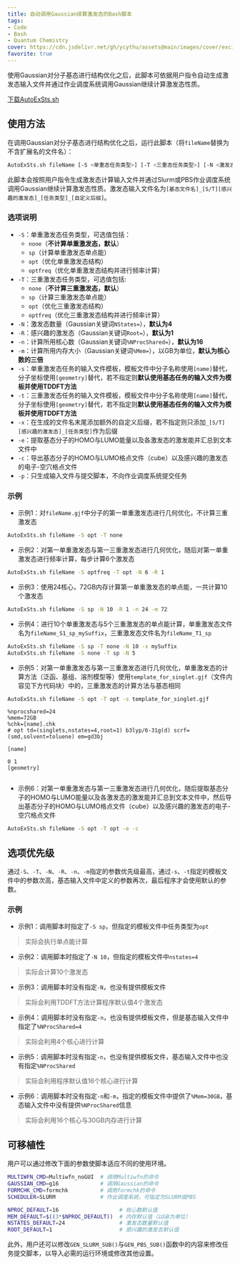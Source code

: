 ```yaml
---
title: 自动调用Gaussian续算激发态的Bash脚本
tags: 
- Code
- Bash
- Quantum Chemistry
cover: https://cdn.jsdelivr.net/gh/ycythu/assets@main/images/cover/excited state.jpg
favorite: true
---
```

使用Gaussian对分子基态进行结构优化之后，此脚本可依据用户指令自动生成激发态输入文件并通过作业调度系统调用Gaussian继续计算激发态性质。
<!--more-->

<a class="button button--success button--rounded" href="/assets/AutoExSts.sh"><i class="fas fa-download"></i>下载AutoExSts.sh</a>

## 使用方法

在调用Gaussian对分子基态进行结构优化之后，运行此脚本（将`fileName`替换为不含扩展名的文件名）：

```bash
AutoExSts.sh fileName [-S <单重态任务类型>] [-T <三重态任务类型>] [-N <激发态数量>] [-R <感兴趣的激发态>] [-s <单重态模板文件>] [-t <三重态模板文件>] [-x <自定义文件名后缀>] [-n <核心数>] [-m <内存>] [-e] [-c] [-p]
```

此脚本会按照用户指令生成激发态计算输入文件并通过Slurm或PBS作业调度系统调用Gaussian继续计算激发态性质。激发态输入文件名为`[基态文件名]_[S/T][感兴趣的激发态]_[任务类型]_[自定义后缀]`。 

### 选项说明

- `-S`：单重激发态任务类型，可选值包括：
	- `none`（**不计算单重激发态，默认**）
	- `sp`（计算单重激发态单点能）
	- `opt`（优化单重激发态结构）
	- `optfreq`（优化单重激发态结构并进行频率计算）
- `-T`：三重激发态任务类型，可选值包括:
	- `none`（**不计算三重激发态，默认**）
	- `sp`（计算三重激发态单点能）
	- `opt`（优化三重激发态结构）
	- `optfreq`（优化三重激发态结构并进行频率计算）
- `-N`：激发态数量（Gaussian关键词`NStates=`），**默认为4**
- `-R`：感兴趣的激发态（Gaussian关键词`Root=`），**默认为1**
- `-n`：计算所用核心数（Gaussian关键词`%NProcShared=`），**默认为16**
- `-m`：计算所用内存大小（Gaussian关键词`%Mem=`），以GB为单位，**默认为核心数的三倍**
- `-s`：单重激发态任务的输入文件模板，模板文件中分子名称使用`[name]`替代，分子坐标使用`[geometry]`替代，若不指定则**默认使用基态任务的输入文件为模板并使用TDDFT方法**
- `-t`：三重激发态任务的输入文件模板，模板文件中分子名称使用`[name]`替代，分子坐标使用`[geometry]`替代，若不指定则**默认使用基态任务的输入文件为模板并使用TDDFT方法**
- `-x`：在生成的文件名末尾添加额外的自定义后缀，若不指定则只添加`_[S/T][感兴趣的激发态]_[任务类型]`作为后缀
- `-e`：提取基态分子的HOMO与LUMO能量以及各激发态的激发能并汇总到文本文件中
- `-c`：导出基态分子的HOMO与LUMO格点文件（cube）以及感兴趣的激发态的电子-空穴格点文件
- `-p`：只生成输入文件与提交脚本，不向作业调度系统提交任务

### 示例

- 示例1：对`fileName.gjf`中分子的第一单重激发态进行几何优化，不计算三重激发态

```bash
AutoExSts.sh fileName -S opt -T none
```

- 示例2：对第一单重激发态与第一三重激发态进行几何优化，随后对第一单重激发态进行频率计算，每步计算6个激发态

```bash
AutoExSts.sh fileName -S optfreq -T opt -N 6 -R 1
```

- 示例3：使用24核心，72GB内存计算第一单重激发态的单点能，一共计算10个激发态

```bash
AutoExSts.sh fileName -S sp -N 10 -R 1 -n 24 -m 72
```

- 示例4：进行10个单重激发态与5个三重激发态的单点能计算，单重激发态文件名为`fileName_S1_sp_mySuffix`，三重激发态文件名为`fileName_T1_sp`

```bash
AutoExSts.sh fileName -S sp -T none -N 10 -x mySuffix
AutoExSts.sh fileName -S none -T sp -N 5
```

- 示例5：对第一单重激发态与第一三重激发态进行几何优化，单重激发态的计算方法（泛函、基组、溶剂模型等）使用`template_for_singlet.gjf`（文件内容见下方代码块）中的，三重激发态的计算方法与基态相同

```bash
AutoExSts.sh fileName -S opt -T opt -s template_for_singlet.gjf
```

```text
%nprocshared=24
%mem=72GB
%chk=[name].chk
# opt td=(singlets,nstates=4,root=1) b3lyp/6-31g(d) scrf=(smd,solvent=toluene) em=gd3bj

[name]

0 1
[geometry]


```

- 示例6：对第一单重激发态与第一三重激发态进行几何优化，随后提取基态分子的HOMO与LUMO能量以及各激发态的激发能并汇总到文本文件中，然后导出基态分子的HOMO与LUMO格点文件（cube）以及感兴趣的激发态的电子-空穴格点文件

```bash
AutoExSts.sh fileName -S opt -T opt -e -c
```

## 选项优先级

通过`-S`、`-T`、`-N`、`-R`、`-n`、`-m`指定的参数优先级最高，通过`-s`、`-t`指定的模板文件中的参数次高，基态输入文件中定义的参数再次，最后程序才会使用默认的参数。

### 示例

- 示例1：调用脚本时指定了`-S sp`，但指定的模板文件中任务类型为`opt`

> 实际会执行单点能计算

- 示例2：调用脚本时指定了`-N 10`，但指定的模板文件中`nstates=4`

> 实际会计算10个激发态

- 示例3：调用脚本时没有指定`-N`，也没有提供模板文件

> 实际会利用TDDFT方法计算程序默认值4个激发态

- 示例4：调用脚本时没有指定`-n`，也没有提供模板文件，但是基态输入文件中指定了`%NProcShared=4`

> 实际会利用4个核心进行计算

- 示例5：调用脚本时没有指定`-n`，也没有提供模板文件，基态输入文件中也没有指定`%NProcShared`

> 实际会利用程序默认值16个核心进行计算

- 示例6：调用脚本时没有指定`-n`和`-m`，指定的模板文件中提供了`%Mem=30GB`，基态输入文件中没有提供`%NProcShared`信息

> 实际会利用16个核心与30GB内存进行计算

## 可移植性

用户可以通过修改下面的参数使脚本适应不同的使用环境。

```bash
MULTIWFN_CMD=Multiwfn_noGUI  # 调用Multiwfn的命令
GAUSSIAN_CMD=g16             # 调用Gaussian的命令
FORMCHK_CMD=formchk          # 调用formchk的命令
SCHEDULER=SLURM              # 作业调度系统，可指定为SLURM或PBS

NPROC_DEFAULT=16                   # 核心数默认值
MEM_DEFAULT=$((3*$NPROC_DEFAULT))  # 内存默认值（以GB为单位）
NSTATES_DEFAULT=24                 # 激发态数量默认值
ROOT_DEFAULT=1                     # 感兴趣的激发态默认值
```

此外，用户还可以修改`GEN_SLURM_SUB()`与`GEN_PBS_SUB()`函数中的内容来修改任务提交脚本，以导入必需的运行环境或修改其他设置。